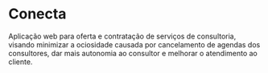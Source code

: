 # Conecta

Aplicação web para oferta e contratação de serviços de consultoria, visando minimizar a ociosidade causada por cancelamento de agendas dos consultores, dar mais autonomia ao consultor e melhorar o atendimento ao cliente. 

